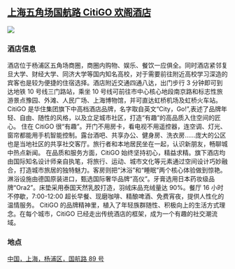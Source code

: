 ## [上海五角场国航路 CitiGO 欢阁酒店](https://hotels.ctrip.com/hotels/50781547.html)

![](http://localhost:3000/hotel_id_033.jpg)

### 酒店信息

酒店位于杨浦区五角场商圈，商圈内购物、娱乐、餐饮一应俱全。同时酒店紧邻复旦大学、财经大学、同济大学等国内知名高校，对于需要前往附近高校学习深造的宾客也是较为便捷的住宿选择。酒店附近交通四通八达，出门步行 3 分钟即可到达地铁 10 号线三门路站，乘坐 10 号线可前往市中心核心地段南京路和标志性旅游景点豫园、外滩、人民广场、上海博物馆，并可直达虹桥机场及虹桥火车站。 CitiGO 是华住集团旗下中高档酒店品牌，名字取自英文“City，Go!”,表述了品牌年轻、自由、随性的风格，以及立足城市社区，打造“有趣”的高品质入住空间的匠心。 住在 CitiGO 很“有趣”。开门不用房卡，看电视不用遥控器，连空调、灯光、窗帘都能用手机智能控制。露台酒吧、共享办公、健身房、洗衣房……庞大的公区也是当地社区的共享社交客厅。旅行者和本地居民坐在一起，认识新朋友，畅聊城中热点新闻。 在品质和服务方面，CitiGO 始终坚持初心，精益求精。旗下酒店均由国际知名设计师亲自执笔，将旅行、运动、城市文化等元素通过空间设计巧妙融合，打造城市旅居的独特魅力。客房则把“沐浴”和“睡眠”两个核心体验做到惊艳。淋浴设施由德国原装进口，甄选国际奢华品牌“高仪”。牙膏选用日本药妆级品牌“Ora2”。床垫采用泰国天然乳胶打造，羽绒床品充绒量达 90%。餐厅 16 小时不停歇，7:00-12:00 超长早餐、现磨咖啡、精酿啤酒、免费宵夜，提供人性化的温情服务。 CitiGO 的品牌精神里，植入了年轻族群随性、积极向上的生活方式理念。在每个城市，CitiGO 已经走出传统酒店的框架，成为一个有趣的社交潮流域。

### 地点

[中国，上海，杨浦区，国航路 89 号](https://map.baidu.com/search/%E4%B8%8A%E6%B5%B7%E4%BA%94%E8%A7%92%E5%9C%BA%E5%9B%BD%E8%88%AA%E8%B7%AF%20citigo%20%E6%AC%A2%E9%98%81%E9%85%92%E5%BA%97/@13526806.62239855,3651891.5662511,19z?querytype=s&da_src=shareurl&wd=%E4%B8%8A%E6%B5%B7%E4%BA%94%E8%A7%92%E5%9C%BA%E5%9B%BD%E8%88%AA%E8%B7%AF%20CitiGO%20%E6%AC%A2%E9%98%81%E9%85%92%E5%BA%97&c=289&src=0&pn=0&sug=0&l=19&b=(13529628.95,3640632.44;13530652.95,3641137.44)&from=webmap&biz_forward=%7B%22scaler%22:2,%22styles%22:%22pl%22%7D&device_ratio=2)